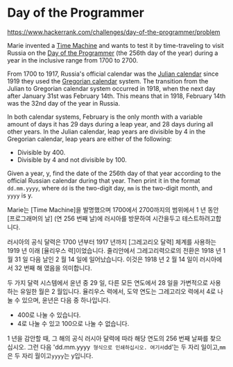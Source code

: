 # Day of the Programmer

https://www.hackerrank.com/challenges/day-of-the-programmer/problem


Marie invented a [Time Machine](https://en.wikipedia.org/wiki/Time_machine) and wants to test it by time-traveling to visit Russia on the [Day of the Programmer](https://en.wikipedia.org/wiki/Day_of_the_Programmer) (the 256th day of the year) during a year in the inclusive range from 1700 to 2700. 

From 1700 to 1917, Russia's official calendar was the [Julian calendar](https://en.wikipedia.org/wiki/Julian_calendar) since 1919 they used the [Gregorian calendar](https://en.wikipedia.org/wiki/Gregorian_calendar) system. The transition from the Julian to Gregorian calendar system occurred in 1918, when the next day after January 31st was February 14th. This means that in 1918, February 14th was the 32nd day of the year in Russia.

In both calendar systems, February is the only month with a variable amount of days it has 29 days during a leap year, and 28 days during all other years. In the Julian calendar, leap years are divisible by 4 in the Gregorian calendar, leap years are either of the following:

- Divisible by 400.
- Divisible by 4 and not divisible by 100.

Given a year, y, find the date of the 256th day of that year according to the official Russian calendar during that year. Then print it in the format `dd.mm.yyyy`, where `dd` is the two-digit day, `mm` is the two-digit month, and `yyyy` is y.


Marie는 [Time Machine]을 발명했으며 1700에서 2700까지의 범위에서 1 년 동안 [프로그래머의 날] (연 256 번째 날)에 러시아를 방문하여 시간을두고 테스트하려고합니다.

러시아의 공식 달력은 1700 년부터 1917 년까지 [그레고리오 달력] 체계를 사용하는 1919 년 이래 [율리우스 력]이었습니다. 줄리안에서 그레고리력으로의 전환은 1918 년 1 월 31 일 다음 날인 2 월 14 일에 일어났습니다. 이것은 1918 년 2 월 14 일이 러시아에서 32 번째 해 였음을 의미합니다.

두 가지 달력 시스템에서 윤년 중 29 일, 다른 모든 연도에서 28 일을 가변적으로 사용하는 유일한 월은 2 월입니다. 율리우스 력에서, 도약 연도는 그레고리오 력에서 4로 나눌 수 있으며, 윤년은 다음 중 하나입니다.

- 400로 나눌 수 있습니다.
- 4로 나눌 수 있고 100으로 나눌 수 없습니다.

1 년을 감안할 때, 그 해의 공식 러시아 달력에 따라 해당 연도의 256 번째 날짜를 찾으십시오. 그런 다음 'dd.mm.yyyy` 형식으로 인쇄하십시오. 여기서`dd'는 두 자리 일이고,`mm`은 두 자리 월이고`yyyy`는 y입니다.